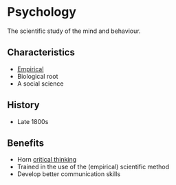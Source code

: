 # Psychology

The scientific study of the mind and behaviour.

## Characteristics

- [Empirical](empirical.md)
- Biological root
- A social science

## History

- Late 1800s

## Benefits

- Horn [critical thinking](critical-thinking/README.md)
- Trained in the use of the (empirical) scientific method
- Develop better communication skills